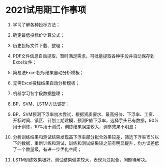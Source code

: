 # 2021试用期工作事项

1. 学习了解各种投标方法；

2. 确定最低投标价计算公式；

3. 历史投标文件下载、整理；

4. PDF文件信息自动提取，暂时满足需求，可批量提取各种字段并自动保存到Excel文件；

5. 简易法Excel投标结果自动分析模板；

6. 无需Excel投标结果自动分析模板；

7. 机器学习各字段数据整理；

8. BP、SVM、LSTM方法调研；

9. BP、SVM预测下浮率初次尝试，根据资质要求、最高报价、下浮率、工资、开标时间、镇区、计划工期建模，预测P值下浮率，选择手头已有数据，90%用于训练，10%用于测试，训练结果误差较大，调参效果不明显；

10. 分析训练结果和测试结果发现高下浮率部分拟合效果较差，筛选下浮率15%以下的数据，重新训练和测试，训练和测试结果较之前有明显提升，均方误差低了一个数量级，有进一步优化空间；

11. LSTM训练效果极好，测试结果偏差较大，表现为过拟合，问题待解决。

    

    

